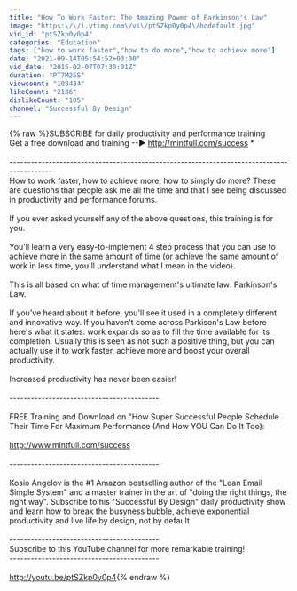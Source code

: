```yaml
---
title: "How To Work Faster: The Amazing Power of Parkinson's Law"
image: "https:\/\/i.ytimg.com\/vi\/ptSZkp0y0p4\/hqdefault.jpg"
vid_id: "ptSZkp0y0p4"
categories: "Education"
tags: ["how to work faster","how to do more","how to achieve more"]
date: "2021-09-14T05:54:52+03:00"
vid_date: "2015-02-07T07:30:01Z"
duration: "PT7M25S"
viewcount: "108434"
likeCount: "2186"
dislikeCount: "105"
channel: "Successful By Design"
---
```

{% raw %}SUBSCRIBE for daily productivity and performance training<br />Get a free download and training --► <a rel="nofollow" target="blank" href="http://mintfull.com/success">http://mintfull.com/success</a> *<br /><br />------------------------------------------------------------------------------------------<br />How to work faster, how to achieve more, how to simply do more? These are questions that people ask me all the time and that I see being discussed in productivity and performance forums.<br /><br />If you ever asked yourself any of the above questions, this training is for you.<br /><br />You'll learn a very easy-to-implement 4 step process that you can use to achieve more in the same amount of  time (or achieve the same amount of work in less time, you'll understand what I mean in the video).<br /><br />This is all based on what of time management's ultimate law: Parkinson's Law.<br /><br />If you've heard about it before, you'll see it used in a completely different and innovative way. If you haven't come across Parkison's Law before here's what it states: work expands so as to fill the time available for its completion. Usually this is seen as not such a positive thing, but you can actually use it to work faster, achieve more and boost your overall productivity.<br /><br />Increased productivity has never been easier!<br /><br />------------------------------------------<br /><br />FREE Training and Download on &quot;How Super Successful People Schedule Their Time For Maximum Performance (And How YOU Can Do It Too):<br /><br /><a rel="nofollow" target="blank" href="http://www.mintfull.com/success">http://www.mintfull.com/success</a><br /><br />------------------------------------------<br /><br />Kosio Angelov is the #1 Amazon bestselling author of the &quot;Lean Email Simple System&quot; and a master trainer in the art of &quot;doing the right things, the right way&quot;. Subscribe to his &quot;Successful By Design&quot; daily productivity show and learn how to break the busyness bubble, achieve exponential productivity and live life by design, not by default.<br /><br />------------------------------------------<br />Subscribe to this YouTube channel for more remarkable training!<br />------------------------------------------<br /><br /><a rel="nofollow" target="blank" href="http://youtu.be/ptSZkp0y0p4">http://youtu.be/ptSZkp0y0p4</a>{% endraw %}
